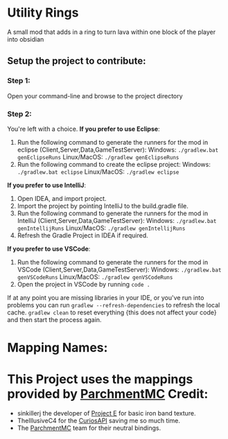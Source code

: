 
# Utility Rings
A small mod that adds in a ring to turn lava within one block of the player into obsidian

## Setup the project to contribute:

### Step 1:
Open your command-line and browse to the project directory

### Step 2: 
You're left with a choice.
**If you prefer to use Eclipse**:
1. Run the following command to generate the runners for the mod in eclipse (Client,Server,Data,GameTestServer):
   Windows: `./gradlew.bat genEclipseRuns`
   Linux/MacOS: `./gradlew genEclipseRuns`
2. Run the following command to create the eclipse project:
   Windows: `./gradlew.bat eclipse`
   Linux/MacOS: `./gradlew eclipse`

**If you prefer to use IntelliJ**:
1. Open IDEA, and import project.
2. Import the project by pointing IntelliJ to the build.gradle file.
3. Run the following command to generate the runners for the mod in IntelliJ (Client,Server,Data,GameTestServer):
   Windows: `./gradlew.bat genIntellijRuns`
   Linux/MacOS: `./gradlew genIntellijRuns`
4. Refresh the Gradle Project in IDEA if required.

**If you prefer to use VSCode**:
1. Run the following command to generate the runners for the mod in VSCode (Client,Server,Data,GameTestServer):
   Windows: `./gradlew.bat genVSCodeRuns`
   Linux/MacOS: `./gradlew genVSCodeRuns`
2. Open the project in VSCode by running `code .`

If at any point you are missing libraries in your IDE, or you've run into problems you can 
run `gradlew --refresh-dependencies` to refresh the local cache. `gradlew clean` to reset everything 
{this does not affect your code} and then start the process again.

Mapping Names:
============
This Project uses the mappings provided by [ParchmentMC](https://parchmentmc.org/docs/getting-started)
Credit:
=======
- sinkillerj the developer of [Project E](https://github.com/sinkillerj/ProjectE) for basic iron band texture.
- TheIllusiveC4 for the [CuriosAPI](https://github.com/TheIllusiveC4/Curios) saving me so much time.
- The [ParchmentMC](https://parchmentmc.org/docs/getting-started) team for their neutral bindings.